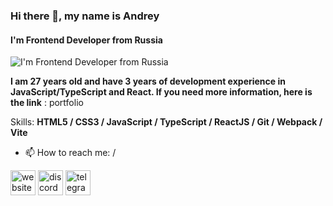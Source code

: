 ### Hi there 👋, my name is Andrey
#### I'm Frontend Developer from Russia
![I'm Frontend Developer from Russia](https://fiverr-res.cloudinary.com/images/t_main1,q_auto,f_auto,q_auto,f_auto/gigs/337853518/original/eb1518e08b2ca7daf0a932c30c82867b50077c7a/frontend-web-developer-frontend-development-react-typescript-html-css-bootstrap.jpg)

**I am 27 years old and have 3 years of development experience in JavaScript/TypeScript and React. 
If you need more information, here is the link** : <a href="https://chic-treacle-bb5d18.netlify.app" style="text-decoration: none;">portfolio</a>

Skills: **HTML5 / CSS3 / JavaScript / TypeScript / ReactJS / Git / Webpack / Vite**

- 📫 How to reach me: / 


[<img src='https://cdn.jsdelivr.net/npm/simple-icons@3.0.1/icons/icloud.svg' alt='website' height='40'>](https://chic-treacle-bb5d18.netlify.app/#contact)  [<img src='https://cdn.jsdelivr.net/npm/simple-icons@3.0.1/icons/discord.svg' alt='discord' height='40'>](https://discordapp.com/users/281710066439159810/)  [<img src='https://cdn.jsdelivr.net/npm/simple-icons@3.0.1/icons/telegram.svg' alt='telegram' height='40'>](https://t.me/PaoNyyka)  



<!--
**PaoNyyaka/PaoNyyaka** is a ✨ _special_ ✨ repository because its `README.md` (this file) appears on your GitHub profile.

Here are some ideas to get you started:

- 🔭 I’m currently working on ...
- 🌱 I’m currently learning ...
- 👯 I’m looking to collaborate on ...
- 🤔 I’m looking for help with ...
- 💬 Ask me about ...
- 📫 How to reach me: ...
- 😄 Pronouns: ...
- ⚡ Fun fact: ...
-->
